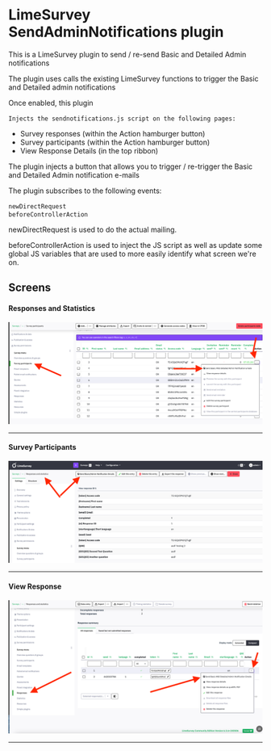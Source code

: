 # LimeSurvey SendAdminNotifications plugin

This is a LimeSurvey plugin to send / re-send Basic and Detailed Admin notifications

The plugin uses calls the existing LimeSurvey functions to trigger the Basic and Detailed admin notifications

Once enabled, this plugin

    Injects the sendnotifications.js script on the following pages:
- Survey responses (within the Action hamburger button)
- Survey participants (within the Action hamburger button)
- View Response Details (in the top ribbon)

The plugin injects a button that allows you to trigger / re-trigger the Basic and Detailed Admin notification e-mails

The plugin subscribes to the following events:

    newDirectRequest
    beforeControllerAction

newDirectRequest is used to do the actual mailing. 

beforeControllerAction is used to inject the JS script as well as update some global JS variables that are used to more easily identify what screen we're on.


## Screens
#### Responses and Statistics

![Responses and Statistics Screenshot](/assets/Survey%20Participants%20Screen.png)
*****
#### Survey Participants
![Survey Participants](/assets/Responses%20and%20Statistics%20Screen.png)
*****
#### View Response
![View Response](/assets/Responses%20Screen.png)
*****
